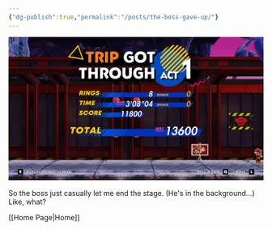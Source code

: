 ```yaml
---
{"dg-publish":true,"permalink":"/posts/the-boss-gave-up/"}
---
```



![202504~2.jpg](/img/user/Attachments/202504~2.jpg)

So the boss just casually let me end the stage. (He's in the background...)
Like, what?

[[Home Page\|Home]]
